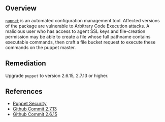 ## Overview
[`puppet`](https://rubygems.org/gems/puppet) is an automated configuration management tool.
Affected versions of the package are vulnerable to Arbitrary Code Execution attacks. A malicious user who has access to agent SSL keys and file-creation permission may be able to create a file whose full pathname contains executable commands, then craft a file bucket request to execute these commands on the puppet master.

## Remediation
Upgrade `puppet` to version 2.6.15, 2.7.13 or higher.

## References
- [Puppet Security](https://puppet.com/security/cve/cve-2012-1988/)
- [Github Commit 2.7.13](https://github.com/puppetlabs/puppet/commit/19bd30a35c0dcf01d58934413d7dabb7edfabd3f)
- [Github Commit 2.6.15](https://github.com/puppetlabs/puppet/commit/6bef2e622584d71e6643aeb6f852bb4773b84e9c)
